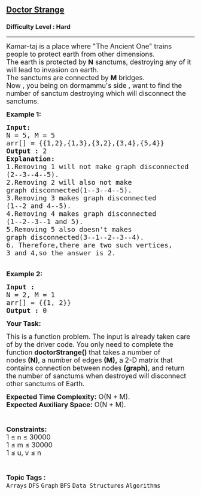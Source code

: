 <h2><a href="https://practice.geeksforgeeks.org/problems/doctor-strange2206/1?page=1&difficulty[]=2&sortBy=difficulty">Doctor Strange</a></h2><h3>Difficulty Level : Hard</h3><hr><div class="problems_problem_content__Xm_eO"><p><span style="font-size:18px">Kamar-taj is a place where "The Ancient One" trains people to protect earth from other dimensions.<br>
The earth is protected by <strong>N</strong>&nbsp;sanctums, destroying any of it will lead to invasion on earth.<br>
The sanctums are connected by <strong>M</strong>&nbsp;bridges.<br>
Now , you being on dormammu's side , want to find the number&nbsp;of sanctum destroying which will disconnect the sanctums.</span></p>

<p><span style="font-size:18px"><strong>Example 1:</strong></span></p>

<pre><span style="font-size:18px"><strong>Input:</strong>
N = 5, M = 5
arr[] = {{1,2},{1,3},{3,2},{3,4},{5,4}}
<strong>Output :</strong> 2
<strong>Explanation:</strong>
1.Removing 1 will not make graph disconnected
(2--3--4--5).
2.Removing 2 will also not make 
graph disconnected(1--3--4--5).
3.Removing 3 makes graph disconnected 
(1--2 and 4--5).
4.Removing 4 makes graph disconnected 
(1--2--3--1 and 5).
5.Removing 5 also doesn't makes 
graph disconnected(3--1--2--3--4).
6. Therefore,there are two such vertices,
3 and 4,so the answer is 2.

</span></pre>

<p><span style="font-size:18px"><strong>Example 2:</strong></span></p>

<pre><span style="font-size:18px"><strong>Input :</strong> 
N = 2, M = 1 
arr[] = {{1, 2}}<strong>
Output :</strong> 0</span></pre>

<p><span style="font-size:18px"><strong>Your Task:</strong></span></p>

<p><span style="font-size:18px">This is a function problem. The input is already taken care of by the driver code. You only need to complete the function <strong>doctorStrange()</strong> that takes a number of nodes&nbsp;<strong>(N)</strong>, a number of edges&nbsp;<strong>(M),</strong> a 2-D&nbsp;matrix that contains connection between nodes&nbsp;<strong>(graph)</strong>, and return the number&nbsp;of sanctums when destroyed will disconnect other sanctums of Earth.&nbsp;</span></p>

<p><span style="font-size:18px"><strong>Expected Time Complexity:</strong>&nbsp;O(N + M).<br>
<strong>Expected Auxiliary Space:</strong>&nbsp;O(N + M).</span></p>

<p>&nbsp;</p>

<p><span style="font-size:18px"><strong>Constraints:</strong><br>
1 ≤ n ≤ 30000<br>
1 ≤ m ≤ 30000<br>
1 ≤ u, v&nbsp;≤ n</span></p>
</div><br><p><span style=font-size:18px><strong>Topic Tags : </strong><br><code>Arrays</code>&nbsp;<code>DFS</code>&nbsp;<code>Graph</code>&nbsp;<code>BFS</code>&nbsp;<code>Data Structures</code>&nbsp;<code>Algorithms</code>&nbsp;
